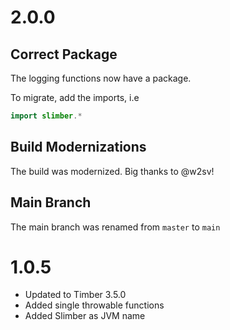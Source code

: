 # 2.0.0

## Correct Package

The logging functions now have a package.

To migrate, add the imports, i.e

```kotlin
import slimber.*
```

## Build Modernizations

The build was modernized. Big thanks to @w2sv!

## Main Branch

The main branch was renamed from `master` to `main`

# 1.0.5

* Updated to Timber 3.5.0
* Added single throwable functions
* Added Slimber as JVM name
